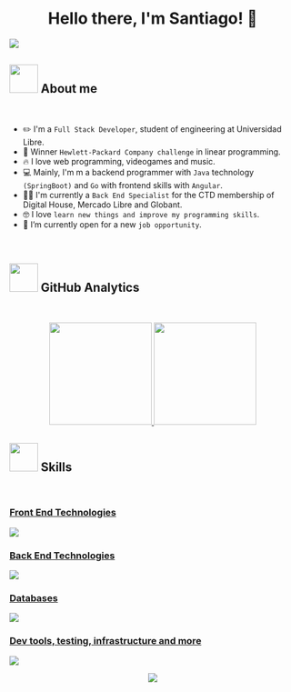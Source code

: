 <div align="center">
  <h1 align="center"> Hello there, I'm Santiago! 👋 </h1>
</div>
<img src="https://i.ibb.co/CJ1Kz2g/Blue-And-Green-Professional-Technology-Linked-In-Banner-1.png">

## <picture><img src = "https://github.com/7oSkaaa/7oSkaaa/blob/main/Images/about_me.gif?raw=true" width = 50px></picture> About me
<br>

- :pencil2: I'm a `Full Stack Developer`, student of engineering at Universidad Libre.
- :tada: Winner `Hewlett-Packard Company challenge` in linear programming.
- :fire: I love web programming, videogames and music.
- :computer: Mainly, I'm m a backend programmer with `Java` technology `(SpringBoot)` and `Go` with frontend skills with `Angular`.
- :student: I'm currently a `Back End Specialist` for the CTD membership of Digital House, Mercado Libre and Globant.
- :nerd_face: I love `learn new things and improve my programming skills`.
- :thinking: I’m currently open for a new `job opportunity`.
<br>

## <picture><img src = "https://github.com/7oSkaaa/7oSkaaa/blob/main/Images/about_me.gif?raw=true" width = 50px></picture> GitHub Analytics
<br>

<p align="center">
<a href="https://github.com/sntgzrr">
  <img height="180em" src="https://github-readme-stats-eight-theta.vercel.app/api?username=sntgzrr&show_icons=true&theme=dark&include_all_commits=true"/>
  <img height="180em" src="https://github-readme-stats-eight-theta.vercel.app/api/top-langs/?username=sntgzrr&layout=compact&langs_count=10&theme=dark"/>
</a>
</p>

## <picture><img src = "https://github.com/7oSkaaa/7oSkaaa/blob/main/Images/about_me.gif?raw=true" width = 50px></picture> Skills
<br>
<div>
<p align="center">
  <a href="https://skillicons.dev">
    <h3>Front End Technologies</h3>
    <img src="https://skillicons.dev/icons?i=js,ts,html,css,bootstrap,angular,react,vite,npm" />
  </a>
</p>
<p align="center">
  <a href="https://skillicons.dev">
    <h3>Back End Technologies</h3>
    <img src="https://skillicons.dev/icons?i=java,spring,go,maven,hibernate,rabbitmq,docker,kubernetes" />
  </a>
</p>
<p align="center">
  <a href="https://skillicons.dev">
    <h3>Databases</h3>
    <img src="https://skillicons.dev/icons?i=postgres,mysql,mongodb" />
  </a>
</p>
<p align="center">
  <a href="https://skillicons.dev">
    <h3>Dev tools, testing, infrastructure and more</h3>
    <img src="https://skillicons.dev/icons?i=git,github,bitbucket,postman,selenium,aws,vscode,idea" />
  </a>
</p>
  <p align="center">
  <a href="https://skillicons.dev">
    <img src="https://skillicons.dev/icons?i=idea,vscode" />
  </a>
</p>
</div>
